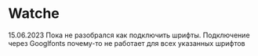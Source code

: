 # Watche
15.06.2023 
Пока не разобрался как подключить шрифты.
Подключение через Googlfonts почему-то не работает для всех указанных шрифтов